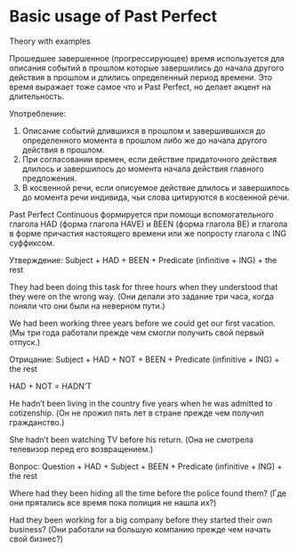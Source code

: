 # Basic usage of Past Perfect

Theory with examples

Прошедшее завершенное (прогрессирующее) время используется для описания событий в прошлом которые завершились до начала другого действия в прошлом и длились определенный период времени. Это время выражает тоже самое что и Past Perfect, но делает акцент на длительность.

Употребление:

1. Описание событий длившихся в прошлом и завершившихся до определенного момента в прошлом либо же до начала другого действия в прошлом.
2. При согласовании времен, если действие придаточного действия длилось и завершилось до момента начала действия главного предложения.
3. В косвенной речи, если описуемое действие длилось и завершилось до момента речи индивида, чьи слова цитируются в косвенной речи.

Past Perfect Continuous формируется при помощи вспомогательного глагола HAD (форма глагола HAVE) и BEEN (форма глагола BE) и глагола в форме причастия настоящего времени или же попросту глагола с ING суффиксом.

Утверждение:
Subject + HAD + BEEN + Predicate (infinitive + ING) + the rest

They had been doing this task for three hours when they understood that they were on the wrong way. (Они делали это задание три часа, когда поняли что они были на неверном пути.)

We had been working three years before we could get our first vacation. (Мы три года работали прежде чем смогли получить свой первый отпуск.)

Отрицание:
Subject + HAD + NOT + BEEN + Predicate (infinitive + ING) + the rest

HAD + NOT = HADN’T

He hadn’t been living in the country five years when he was admitted to cotizenship. (Он не прожил пять лет в стране прежде чем получил гражданство.)

She hadn’t been watching TV before his return. (Она не смотрела телевизор перед его возвращением.)

Вопрос:
Question + HAD + Subject + BEEN + Predicate (infinitive + ING) + the rest

Where had they been hiding all the time before the police found them? (Где они прятались все время пока полиция не нашла их?)

Had they been working for a big company before they started their own business? (Они работали на большую компанию прежде чем начать свой бизнес?)
